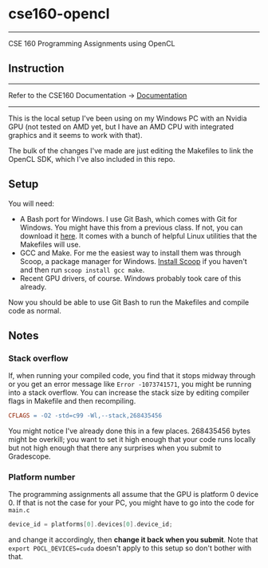 # cse160-opencl
---
CSE 160 Programming Assignments using OpenCL

## Instruction
---
Refer to the CSE160 Documentation -> [Documentation](https://docs-cse160.readthedocs.io/en/latest/)

---

This is the local setup I've been using on my Windows PC with an Nvidia GPU (not tested on AMD yet, but I have an AMD CPU with integrated graphics and it seems to work with that).

The bulk of the changes I've made are just editing the Makefiles to link the OpenCL SDK, which I've also included in this repo.

## Setup
You will need:
- A Bash port for Windows. I use Git Bash, which comes with Git for Windows. You might have this from a previous class. If not, you can download it [here](https://git-scm.com/downloads). It comes with a bunch of helpful Linux utilities that the Makefiles will use.
- GCC and Make. For me the easiest way to install them was through Scoop, a package manager for Windows. [Install Scoop](https://scoop.sh) if you haven't and then run `scoop install gcc make`.
- Recent GPU drivers, of course. Windows probably took care of this already.

Now you should be able to use Git Bash to run the Makefiles and compile code as normal.

## Notes

### Stack overflow
If, when running your compiled code, you find that it stops midway through or you get an error message like `Error -1073741571`, you might be running into a stack overflow.
You can increase the stack size by editing compiler flags in Makefile and then recompiling.
```makefile
CFLAGS = -O2 -std=c99 -Wl,--stack,268435456
```
You might notice I've already done this in a few places. 268435456 bytes might be overkill; you want to set it high enough that your code runs locally but not high enough that there any surprises when you submit to Gradescope.

### Platform number
The programming assignments all assume that the GPU is platform 0 device 0. If that is not the case for your PC, you might have to go into the code for `main.c`
```c
device_id = platforms[0].devices[0].device_id;
```
and change it accordingly, then **change it back when you submit**. Note that `export POCL_DEVICES=cuda` doesn't apply to this setup so don't bother with that.